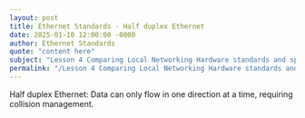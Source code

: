 ```yaml
---
layout: post
title: Ethernet Standards - Half duplex Ethernet
date: 2025-01-10 12:00:00 -0000
author: Ethernet Standards
quote: "content here"
subject: "Lesson 4 Comparing Local Networking Hardware standards and specifications"
permalink: "/Lesson 4 Comparing Local Networking Hardware standards and specifications/Ethernet Standards/Ethernet Standards - Half duplex Ethernet"
---
```


Half duplex Ethernet: Data can only flow in one direction at a time, requiring collision management.
